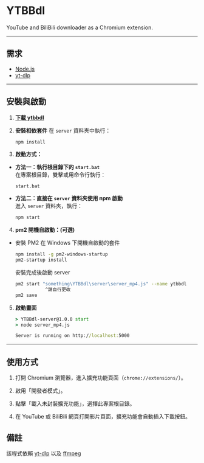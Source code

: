 
# YTBBdl

YouTube and BiliBili downloader as a Chromium extension.

---

## 需求

- [Node.js](https://nodejs.org/zh-tw/download/current)
- [yt-dlp](https://github.com/yt-dlp/yt-dlp)

---

## 安裝與啟動

1. **[下載 ytbbdl](https://github.com/yangyx30678/YTBBdl/releases)**

2. **安裝相依套件**
   在 `server` 資料夾中執行：  
   ```bash
   npm install
   ```

3. **啟動方式：**

- **方法一：執行根目錄下的 `start.bat`**  
  在專案根目錄，雙擊或用命令行執行：  
  ```
  start.bat
  ```

- **方法二：直接在 `server` 資料夾使用 npm 啟動**  
  進入 `server` 資料夾，執行：  
  ```bash
  npm start
  ```

4. **pm2 開機自啟動：(可選)**

- 安裝 PM2 在 Windows 下開機自啟動的套件
  ```bash
  npm install -g pm2-windows-startup
  pm2-startup install
  ```
  安裝完成後啟動 server
  ```bash
  pm2 start "something\YTBBdl\server\server_mp4.js" --name ytbbdl
             ^請自行更改
  pm2 save
  ```
5. **啟動畫面**

    ```cmd
    > YTBBdl-server@1.0.0 start
    > node server_mp4.js

    Server is running on http://localhost:5000
    ```

---

## 使用方式

1. 打開 Chromium 瀏覽器，進入擴充功能頁面（`chrome://extensions/`）。

2. 啟用「開發者模式」。

3. 點擊「載入未封裝擴充功能」，選擇此專案根目錄。

4. 在 YouTube 或 BiliBili 網頁打開影片頁面，擴充功能會自動插入下載按鈕。

## 備註
該程式依賴 [yt-dlp](https://github.com/yt-dlp/yt-dlp) 以及 [ffmpeg](https://ffmpeg.org/)